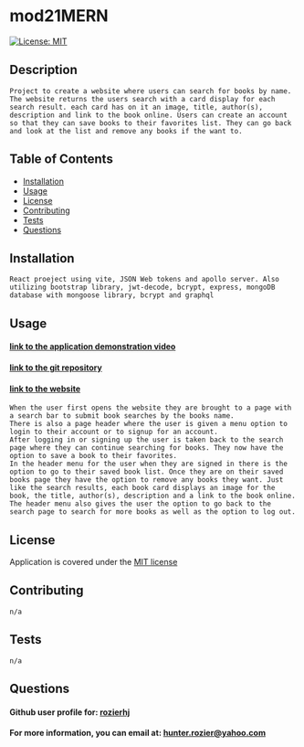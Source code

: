# mod21MERN
  [![License: MIT](https://img.shields.io/badge/License-MIT-yellow.svg)](https://opensource.org/licenses/MIT)

  ## Description 
    Project to create a website where users can search for books by name. The website returns the users search with a card display for each search result. each card has on it an image, title, author(s), description and link to the book online. Users can create an account so that they can save books to their favorites list. They can go back and look at the list and remove any books if the want to.   

  ## Table of Contents

  - [Installation](#installation)
  - [Usage](#usage)
  - [License](#license)
  - [Contributing](#contributing)
  - [Tests](#tests)
  - [Questions](#questions)  

  ## Installation
    React proeject using vite, JSON Web tokens and apollo server. Also utilizing bootstrap library, jwt-decode, bcrypt, express, mongoDB database with mongoose library, bcrypt and graphql

  ## Usage

  #### [link to the application demonstration video](#)
  #### [link to the git repository](https://github.com/rozierhj/mod21MERN)
  #### [link to the website](#)

    When the user first opens the website they are brought to a page with a search bar to submit book searches by the books name. 
    There is also a page header where the user is given a menu option to login to their account or to signup for an account.
    After logging in or signing up the user is taken back to the search page where they can continue searching for books. They now have the option to save a book to their favorites.
    In the header menu for the user when they are signed in there is the option to go to their saved book list. Once they are on their saved books page they have the option to remove any books they want. Just like the search results, each book card displays an image for the book, the title, author(s), description and a link to the book online. The header menu also gives the user the option to go back to the search page to search for more books as well as the option to log out.

  ## License

  Application is covered under the [MIT license](https://opensource.org/licenses/MIT)

  ## Contributing
    n/a

  ## Tests
    n/a

  ## Questions

  #### Github user profile for: [rozierhj](https://github.com/rozierhj)
  #### For more information, you can email at: [hunter.rozier@yahoo.com](hunter.rozier@yahoo.com)